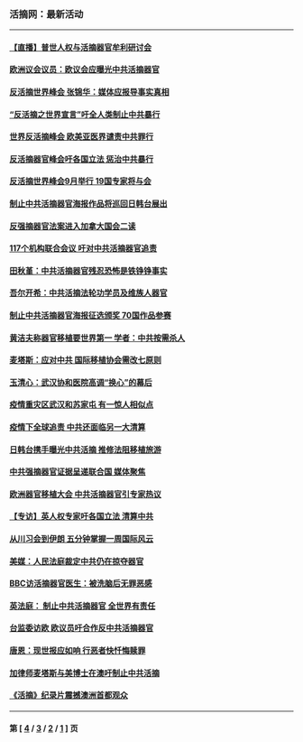 ### 活摘网：最新活动
---
#### [【直播】普世人权与活摘器官牟利研讨会](../../pages/nf5883/n13425146.md?03110430) 
#### [欧洲议会议员：欧议会应曝光中共活摘器官](../../pages/nf5883/n13336571.md?03110430) 
#### [反活摘世界峰会 张锦华：媒体应报导事实真相](../../pages/nf5883/n13278502.md?03110430) 
#### [“反活摘之世界宣言”吁全人类制止中共暴行](../../pages/nf5883/n13259730.md?03110430) 
#### [世界反活摘峰会 欧美亚医界谴责中共罪行](../../pages/nf5883/n13253550.md?03110430) 
#### [反活摘器官峰会吁各国立法 惩治中共暴行](../../pages/nf5883/n13245052.md?03110430) 
#### [反活摘世界峰会9月举行 19国专家将与会](../../pages/nf5883/n13201492.md?03110430) 
#### [制止中共活摘器官海报作品将巡回日韩台展出](../../pages/nf5883/n13177791.md?03110430) 
#### [反强摘器官法案进入加拿大国会二读](../../pages/nf5883/n13033450.md?03110430) 
#### [117个机构联合会议 吁对中共活摘器官追责](../../pages/nf5883/n12775087.md?03110430) 
#### [田秋堇：中共活摘器官残忍恐怖是铁铮铮事实](../../pages/nf5883/n12702148.md?03110430) 
#### [吾尔开希：中共活摘法轮功学员及维族人器官](../../pages/nf5883/n12693197.md?03110430) 
#### [制止中共活摘器官海报征选颁奖 70国作品参赛](../../pages/nf5883/n12692050.md?03110430) 
#### [黄洁夫称器官移植要世界第一 学者：中共按需杀人](../../pages/nf5883/n12572329.md?03110430) 
#### [麦塔斯：应对中共 国际移植协会需改七原则](../../pages/nf5883/n12514711.md?03110430) 
#### [玉清心：武汉协和医院高调“换心”的幕后](../../pages/nf5883/n12298730.md?03110430) 
#### [疫情重灾区武汉和苏家屯 有一惊人相似点](../../pages/nf5883/n12150824.md?03110430) 
#### [疫情下全球追责 中共还面临另一大清算](../../pages/nf5883/n12070397.md?03110430) 
#### [日韩台携手曝光中共活摘 推修法阻移植旅游](../../pages/nf5883/n11712046.md?03110430) 
#### [中共强摘器官证据呈递联合国 媒体聚焦](../../pages/nf5883/n11546426.md?03110430) 
#### [欧洲器官移植大会 中共活摘器官引专家热议](../../pages/nf5883/n11539095.md?03110430) 
#### [【专访】英人权专家吁各国立法 清算中共](../../pages/nf5883/n11367315.md?03110430) 
#### [从川习会到伊朗 五分钟掌握一周国际风云](../../pages/nf5883/n11338520.md?03110430) 
#### [美媒：人民法庭裁定中共仍在掠夺器官](../../pages/nf5883/n11334897.md?03110430) 
#### [BBC访活摘器官医生：被洗脑后无罪恶感](../../pages/nf5883/n11335935.md?03110430) 
#### [英法庭： 制止中共活摘器官 全世界有责任](../../pages/nf5883/n11330691.md?03110430) 
#### [台监委访欧 欧议员吁合作反中共活摘器官](../../pages/nf5883/n11109190.md?03110430) 
#### [唐恩：现世报应如响 行恶者快忏悔赎罪](../../pages/nf5883/n11104016.md?03110430) 
#### [加律师麦塔斯与美博士在澳吁制止中共活摘](../../pages/nf5883/n10724764.md?03110430) 
#### [《活摘》纪录片震撼澳洲首都观众](../../pages/nf5883/n10722747.md?03110430) 

---
#### 第 [ [4](./4.md?03110430) / [3](./3.md?03110430) / [2](./2.md?03110430) / [1](./1.md?03110430) ] 页
